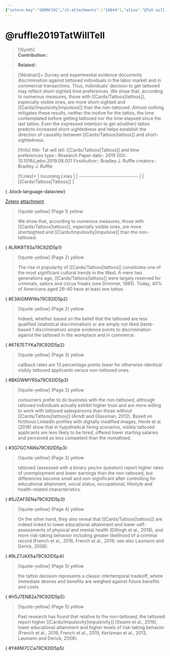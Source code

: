 ```yaml
---
{"zotero-key":"G6M9FJVC","zt-attachments":["16644"],"alias":"@Tat will tell, @Tat will tell: Tattoos and time preferences","keywords":["Experimental economics","Impulsivity","Tattoo","Time preferences"],"FirstAuthor":"[[ Bradley J. Ruffle]]","tags":["source/researchpaper"],"dg-publish":true,"permalink":"/sources/ruffle2019-tat-will-tell/","dgPassFrontmatter":true}
---
```


# @ruffle2019TatWillTell

>[!Synth]  
>**Contribution**::  
>  
>**Related**:: 
>  

> [!Abstract]+
> Survey and experimental evidence documents discrimination against tattooed individuals in the labor market and in commercial transactions. Thus, individuals’ decision to get tattooed may reflect short-sighted time preferences. We show that, according to numerous measures, those with [[Cards/Tattoos\|tattoos]], especially visible ones, are more short-sighted and [[Cards/Impulsivity\|impulsive]] than the non-tattooed. Almost nothing mitigates these results, neither the motive for the tattoo, the time contemplated before getting tattooed nor the time elapsed since the last tattoo. Even the expressed intention to get a(nother) tattoo predicts increased short-sightedness and helps establish the direction of causality between [[Cards/Tattoos\|tattoos]] and short-sightedness.

> [!Info]
> title: Tat will tell: [[Cards/Tattoos\|Tattoos]] and time preferences
> type:: Research Paper 
> date:: 2019
> DOI:: 10.1016/j.jebo.2019.08.001
> FirstAuthor:: Bradley J. Ruffle
> creators:: Bradley J. Ruffle

> [!Links]+
>  | Incoming Links                |
> | ----------------------------- |
> | [[Cards/Tattoos\|Tattoos]] |
> 
{ .block-language-dataview}


[Zotero](zotero://select/library/items/G6M9FJVC) [attachment](<file:///Users/nathanmaxwell/Zotero/storage/79C92ID5/Ruffle%20and%20Wilson%20-%202019%20-%20Tat%20will%20tell%20Tattoos%20and%20time%20preferences.pdf>)

> [!quote-yellow] (Page 1) yellow
> 
> We show that, according to numerous measures, those with [[Cards/Tattoos\|tattoos]], especially visible ones, are more shortsighted and [[Cards/Impulsivity\|impulsive]] than the non-tattooed.
>
{ #LRIK8T93a79C92ID5p1}


> [!quote-yellow] (Page 2) yellow
> 
> The rise in popularity of [[Cards/Tattoos\|tattoos]] constitutes one of the most significant cultural trends in the West. A mere two generations ago, [[Cards/Tattoos\|tattoos]] were largely reserved for criminals, sailors and circus freaks (see Drimmer, 1985. Today, 40% of Americans aged 2640 have at least one tattoo.
>
{ #E3AIGMWWa79C92ID5p2}


> [!quote-yellow] (Page 2) yellow
> 
> Indeed, whether based on the belief that the tattooed are less qualified (statistical discrimination) or are simply not liked (taste-based 1 discrimination) ample evidence points to discrimination against the tattooed in the workplace and in commerce.
>
{ #6T67ETYKa79C92ID5p2}


> [!quote-yellow] (Page 3) yellow
> 
> callback rates are 13 percentage points lower for otherwise-identical visibly tattooed applicants versus non-tattooed ones.
>
{ #BKGWMYRSa79C92ID5p3}


> [!quote-yellow] (Page 3) yellow
> 
> consumers prefer to do business with the non-tattooed, although tattooed individuals actually exhibit higher trust and are more willing to work with tattooed salespersons than those without [[Cards/Tattoos\|tattoos]] (Arndt and Glassman, 2012. Based on fictitious LinkedIn profiles with digitally modified images, Henle et al. 2018 show that in hypothetical hiring scenarios, visibly tattooed applicants are less likely to be hired, offered lower starting salaries and perceived as less competent than the nontattoed.
>
{ #3G7GCYAWa79C92ID5p3}


> [!quote-yellow] (Page 3) yellow
> 
> tattooed (assessed with a binary yes/no question) report higher rates of unemployment and lower earnings than the non-tattooed, but differences become small and non-significant after controlling for educational attainment, social status, occupational, lifestyle and health-related characteristics.
>
{ #SJZAFSENa79C92ID5p3}


> [!quote-yellow] (Page 4) yellow
> 
> On the other hand, they also reveal that [[Cards/Tattoos\|tattoos]] are indeed linked to lower educational attainment and lower self-assessments of physical and mental health (Dillingh et al., 2018, and more risk-taking behavior including greater likelihood of a criminal record (French et al., 2016, French et al., 2019; see also Laumann and Derick, 2006.
>
{ #9LZTJAX5a79C92ID5p4}


> [!quote-yellow] (Page 5) yellow
> 
> the tattoo decision represents a classic intertemporal tradeoff, where immediate desires and benefits are weighed against future benefits and costs.
>
{ #H5J7ENB2a79C92ID5p5}


> [!quote-yellow] (Page 5) yellow
> 
> Past research has found that relative to the non-tattooed, the tattooed report higher [[Cards/Impulsivity\|impulsivity]] (Swami et al., 2016, lower educational attainment and higher levels of risk-taking behavior (French et al., 2016, French et al., 2019, Kertzman et al., 2013, Laumann and Derick, 2006.
>
{ #Y46NI7CCa79C92ID5p5}

